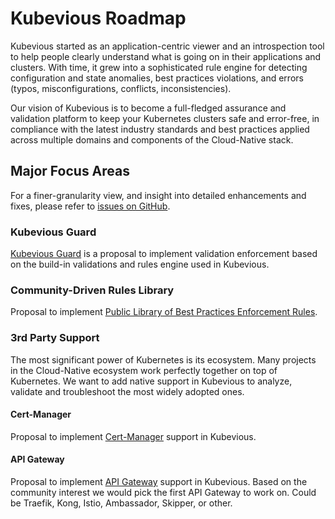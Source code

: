 # Kubevious Roadmap

Kubevious started as an application-centric viewer and an introspection tool to help people clearly understand what is going on in their applications and clusters. With time, it grew into a sophisticated rule engine for detecting configuration and state anomalies, best practices violations, and errors (typos, misconfigurations, conflicts, inconsistencies).

Our vision of Kubevious is to become a full-fledged assurance and validation platform to keep your Kubernetes clusters safe and error-free, in compliance with the latest industry standards and best practices applied across multiple domains and components of the Cloud-Native stack.

## Major Focus Areas
For a finer-granularity view, and insight into detailed enhancements and fixes, please refer to [issues on GitHub](https://github.com/kubevious/kubevious/issues).

### Kubevious Guard
[Kubevious Guard](https://github.com/kubevious/kubevious/issues/65) is a proposal to implement validation enforcement based on the build-in validations and rules engine used in Kubevious.

### Community-Driven Rules Library
Proposal to implement [Public Library of Best Practices Enforcement Rules](https://github.com/kubevious/kubevious/issues/66).

### 3rd Party Support
The most significant power of Kubernetes is its ecosystem. Many projects in the Cloud-Native ecosystem work perfectly together on top of Kubernetes. We want to add native support in Kubevious to analyze, validate and troubleshoot the most widely adopted ones.

#### Cert-Manager
Proposal to implement [Cert-Manager](https://github.com/kubevious/kubevious/issues/68) support in Kubevious.

#### API Gateway
Proposal to implement [API Gateway](https://github.com/kubevious/kubevious/issues/63) support in Kubevious. Based on the community interest we would pick the first API Gateway to work on. Could be Traefik, Kong, Istio, Ambassador, Skipper, or other.



